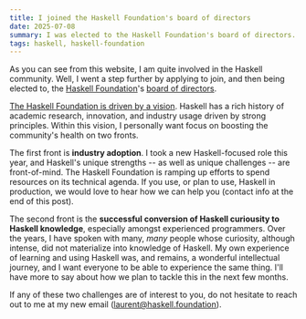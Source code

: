 ```yaml
---
title: I joined the Haskell Foundation's board of directors
date: 2025-07-08
summary: I was elected to the Haskell Foundation's board of directors. Let me tell you about it.
tags: haskell, haskell-foundation
---
```


As you can see from this website, I am quite involved in the Haskell community. Well, I went a step further by applying to join, and then being elected to, the [Haskell Foundation](https://haskell.foundation)'s [board of directors](https://haskell.foundation/who-we-are/).

[The Haskell Foundation is driven by a vision](https://haskell.foundation/vision/). Haskell has a rich history of academic research, innovation, and industry usage driven by strong principles. Within this vision, I personally want focus on boosting the community's health on two fronts.

The first front is **industry adoption**. I took a new Haskell-focused role this year, and Haskell's unique strengths -- as well as unique challenges -- are front-of-mind. The Haskell Foundation is ramping up efforts to spend resources on its technical agenda. If you use, or plan to use, Haskell in production, we would love to hear how we can help you (contact info at the end of this post).

The second front is the **successful conversion of Haskell curiousity to Haskell knowledge**, especially amongst experienced programmers. Over the years, I have spoken with many, *many* people whose curiosity, although intense, did not materialize into knowledge of Haskell. My own experience of learning and using Haskell was, and remains, a wonderful intellectual journey, and I want everyone to be able to experience the same thing. I'll have more to say about how we plan to tackle this in the next few months.

If any of these two challenges are of interest to you, do not hesitate to reach out to me at my new email ([laurent@haskell.foundation](mailto:laurent@haskell.foundation)).